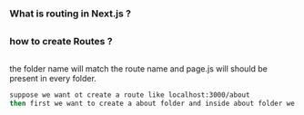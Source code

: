### What is routing in Next.js ?
## 
### how to create Routes ?
##
the folder name will match the route name and page.js will should be present in every folder.
```bash
suppose we want ot create a route like localhost:3000/about
then first we want to create a about folder and inside about folder we should to create a page.js file .
```